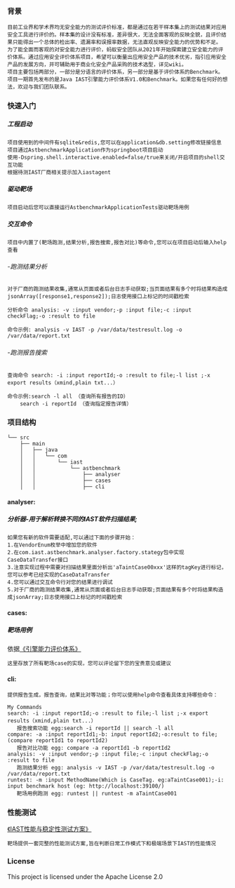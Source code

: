 ### 背景
    目前工业界和学术界均无安全能力的测试评价标准，都是通过在若干样本集上的测试结果对应用安全工具进行评价的。样本集的设计没有标准，差异很大，无法全面客观的反映全貌，且评价结果只能得出一个总体的检出率、遗漏率和误报率数据，无法直观反映安全能力的优势和不足。
    为了能全面而客观的对安全能力进行评价，蚂蚁安全团队从2021年开始探索建立安全能力的评价体系。通过应用安全评价体系项目，希望可以衡量出应用安全产品的技术优劣，指引应用安全产品的发展方向，并可辅助用于商业化安全产品采购的技术选型，详见wiki。
    项目主要包括两部分，一部分是分语言的评价体系，另一部分是基于评价体系的Benchmark。项目一期首先发布的是Java IAST引擎能力评价体系V1.0和Benchmark。如果您有任何好的想法，欢迎与我们团队联系。
### 快速入门
##### 工程启动
    项目使用到的中间件有sqlite&redis,您可以在application&db.setting修改链接信息
    项目通过AstbenchmarkApplication作为springboot项目启动
    使用-Dspring.shell.interactive.enabled=false/true来关闭/开启项目的shell交互功能
    根据待测IAST厂商相关提示加入iastagent
##### 驱动靶场
    项目启动后您可以直接运行AstbenchmarkApplicationTests驱动靶场用例
##### 交互命令
    项目中内置了(靶场跑测,结果分析,报告搜索,报告对比)等命令,您可以在项目启动后输入help查看
###### -跑测结果分析
    对于厂商的跑测结果收集,通常从页面或者后台日志手动获取;当页面结果有多个时将结果构造成jsonArray([response1,response2]);日志使用接口上标记的时间戳检索
```分析命令 analysis: -v :input vendor;-p :input file;-c :input checkFlag;-o :result to file```

    命令示例: analysis -v IAST -p /var/data/testresult.log -o /var/data/report.txt
###### -跑测报告搜索
```查询命令 search: -i :input reportId;-o :result to file;-l list ;-x export results（xmind,plain txt...）```

    命令示例:search -l all （查询所有报告的ID） 
        search -i reportId （查询指定报告详情）



### 项目结构
```
└── src
    ├── main
    │   ├── java
    │   │   └── com
    │   │       └── iast
    │   │           └── astbenchmark
    │   │               ├── analyser   
    │   │               ├── cases
    │   │               ├── cli      
```
#### analyser:
##### 分析器-用于解析转换不同的IAST软件扫描结果;
    如果您有新的软件需要适配,可以通过下面的步骤开始：
    1.在VendorEnum枚举中增加您的软件
    2.在com.iast.astbenchmark.analyser.factory.stategy包中实现CaseDataTransfer接口
    3.注意实现过程中需要对扫描结果里面分析出'aTaintCase00xxx'这样的tagKey进行标记，您可以参考已经实现的CaseDataTransfer
    4.您可以通过交互命令行对您的结果进行调试
    5.对于厂商的跑测结果收集,通常从页面或者后台日志手动获取;页面结果有多个时将结果构造成jsonArray;日志使用接口上标记的时间戳检索
#### cases:
##### 靶场用例
依据[《引擎能力评价体系》](https://github.com/alipay/ant-application-security-testing-benchmark/wiki/Java-IAST%E5%BC%95%E6%93%8E%E8%83%BD%E5%8A%9B%E8%AF%84%E4%BB%B7%E4%BD%93%E7%B3%BB)

    这里存放了所有靶场case的实现，您可以评论留下您的宝贵意见或建议
#### cli:
    提供报告生成，报告查询，结果比对等功能；你可以使用help命令查看具体支持哪些命令：
```
My Commands
search: -i :input reportId;-o :result to file;-l list ;-x export results（xmind,plain txt...）
   报告搜索功能 egg:search -i reportId || search -l all
compare: -a :input reportId1;-b: input reportId2;-o:result to file;  (compare reportId1 to reportId2)
   报告对比功能 egg: compare -a reportId1 -b reportId2
analysis: -v :input vendor;-p :input file;-c :input checkFlag;-o :result to file
   跑测结果分析 egg: analysis -v IAST -p /var/data/testresult.log -o /var/data/report.txt
runtest: -m :input MethodName(Which is CaseTag. eg:aTaintCase001);-i: input benchmark host (eg: http://localhost:39100/)
   靶场用例跑测 egg: runtest || runtest -m aTaintCase001
```
### 性能测试
   [《IAST性能与稳定性测试方案》](https://github.com/alipay/ant-application-security-testing-benchmark/wiki/IAST%E6%80%A7%E8%83%BD%E4%B8%8E%E7%A8%B3%E5%AE%9A%E6%80%A7%E6%B5%8B%E8%AF%95%E6%96%B9%E6%A1%88)

    靶场提供一套完整的性能测试方案,旨在判断日常工作模式下和极端场景下IAST的性能情况
### License
This project is licensed under the Apache License 2.0
